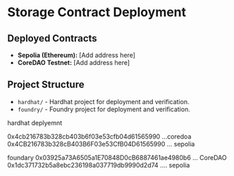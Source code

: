 # Storage Contract Deployment

## Deployed Contracts

- **Sepolia (Ethereum):** [Add address here]
- **CoreDAO Testnet:** [Add address here]

## Project Structure
- `hardhat/` - Hardhat project for deployment and verification.
- `foundry/` - Foundry project for deployment and verification.


hardhat deplyemnt

0x4cb216783b328cb403b6f03e53cfb04d61565990 ...coredoa 
0x4CB216783b328cB403B6F03e53CfB04D61565990 ... sepolia

foundary
0x03925a73A6505a1E70848D0cB6887461ae4980b6 ... CoreDAO 
0x1dc371732b5a8ebc236198a037719db9990d2d74 .... sepolia 
